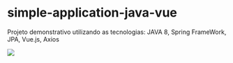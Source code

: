 # simple-application-java-vue

Projeto demonstrativo utilizando as tecnologias: JAVA 8, Spring FrameWork, JPA, Vue.js, Axios

![](/Screenshot_1)